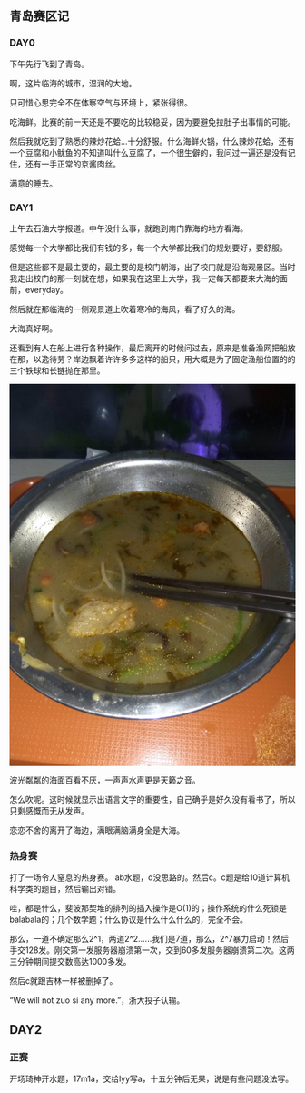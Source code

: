 ## 青岛赛区记

### DAY0

下午先行飞到了青岛。

啊，这片临海的城市，湿润的大地。

只可惜心思完全不在体察空气与环境上，紧张得很。

吃海鲜。比赛的前一天还是不要吃的比较稳妥，因为要避免拉肚子出事情的可能。

然后我就吃到了熟悉的辣炒花蛤...十分舒服。什么海鲜火锅，什么辣炒花蛤，还有一个豆腐和小鱿鱼的不知道叫什么豆腐了，一个很生僻的，我问过一遍还是没有记住，还有一手正常的京酱肉丝。

满意的睡去。

### DAY1

上午去石油大学报道。中午没什么事，就跑到南门靠海的地方看海。

感觉每一个大学都比我们有钱的多，每一个大学都比我们的规划要好，要舒服。

但是这些都不是最主要的，最主要的是校门朝海，出了校门就是沿海观景区。当时我走出校门的那一刻就在想，如果我在这里上大学，我一定每天都要来大海的面前，everyday。

然后就在那临海的一侧观景道上吹着寒冷的海风，看了好久的海。

大海真好啊。

还看到有人在船上进行各种操作，最后离开的时候问过去，原来是准备渔网把船放在那，以逸待劳？岸边飘着许许多多这样的船只，用大概是为了固定渔船位置的的三个铁球和长链抛在那里。

<div  align="center">    
<img src="https://github.com/oodtoodt/Sagaoodt.github.io/blob/master/%E7%AC%AC%E4%B8%80%E6%AC%A1%E6%AF%94%E8%B5%9B%EF%BD%9E%E6%89%93%E9%93%81/IMG_20171124_185702.jpg" align=center />
</div>

波光粼粼的海面百看不厌，一声声水声更是天籁之音。

怎么吹呢。这时候就显示出语言文字的重要性，自己确乎是好久没有看书了，所以只剩感慨而无从发声。

恋恋不舍的离开了海边，满眼满脑满身全是大海。

### 热身赛

打了一场令人窒息的热身赛。
ab水题，d没思路的。然后c。c题是给10道计算机科学类的题目，然后输出对错。

哇，都是什么，斐波那契堆的排列的插入操作是O(1)的；操作系统的什么死锁是balabala的；几个数学题；什么协议是什么什么什么的，完全不会。

那么，一道不确定那么2^1，两道2^2......我们是7道，那么，2^7暴力启动！然后手交128发。刚交第一发服务器崩溃第一次，交到60多发服务器崩溃第二次。这两三分钟期间提交数高达1000多发。

然后c就跟吉林一样被删掉了。

“We will not zuo si any more.”，浙大投子认输。

## DAY2

### 正赛

开场琦神开水题，17m1a，交给lyy写a，十五分钟后无果，说是有些问题没法写。





